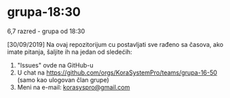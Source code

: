 # grupa-18:30
6,7 razred - grupa od 18:30

[30/09/2019]
Na ovaj repozitorijum cu postavljati sve rađeno sa časova, ako imate pitanja, šaljite ih na jedan od sledećih:
  1. "Issues" ovde na GitHub-u 
  2. U chat na https://github.com/orgs/KoraSystemPro/teams/grupa-16-50 (samo kao ulogovan član grupe)
  3. Meni na e-mail: korasyspro@gmail.com
   
